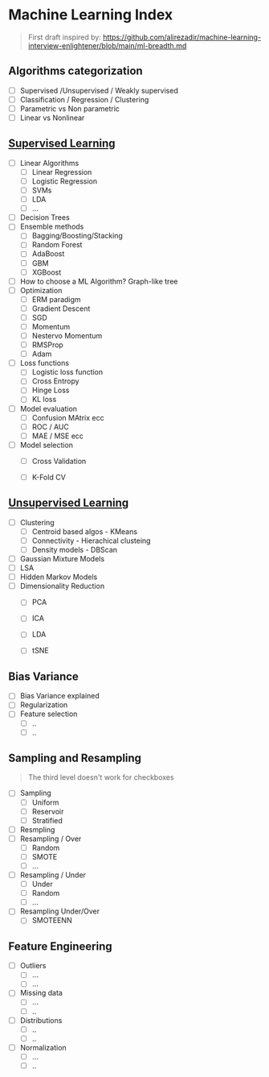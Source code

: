 # Machine Learning Index

> First draft inspired by: https://github.com/alirezadir/machine-learning-interview-enlightener/blob/main/ml-breadth.md

## Algorithms categorization 

- [ ] Supervised /Unsupervised / Weakly supervised
- [ ] Classification / Regression / Clustering
- [ ] Parametric vs Non parametric
- [ ] Linear vs Nonlinear

## [Supervised Learning](https://excalidraw.com/#room=98cce90a099c18945878,s9kS_I4p5vThOZmqzCKNkA)
- [ ] Linear Algorithms
  - [ ] Linear Regression
  - [ ] Logistic Regression
  - [ ] SVMs
  - [ ] LDA
  - [ ] ...
- [ ] Decision Trees
- [ ] Ensemble methods
  - [ ] Bagging/Boosting/Stacking
  - [ ] Random Forest
  - [ ] AdaBoost
  - [ ] GBM
  - [ ] XGBoost
- [ ] How to choose a ML Algorithm? Graph-like tree
- [ ] Optimization
  - [ ] ERM paradigm
  - [ ] Gradient Descent
  - [ ] SGD
  - [ ] Momentum
  - [ ] Nestervo Momentum
  - [ ] RMSProp
  - [ ] Adam
- [ ] Loss functions
  - [ ] Logistic loss function
  - [ ] Cross Entropy
  - [ ] Hinge Loss
  - [ ] KL loss
- [ ] Model evaluation
  - [ ] Confusion MAtrix ecc
  - [ ] ROC / AUC
  - [ ] MAE / MSE ecc
- [ ] Model selection
  - [ ] Cross Validation
  - [ ] K-Fold CV


## [Unsupervised Learning](https://excalidraw.com/#room=f5bca47ad9a575adb0aa,GwS8CWXrEQul5besHqqIpQ)
- [ ] Clustering
  - [ ] Centroid based algos - KMeans
  - [ ] Connectivity - Hierachical clusteing
  - [ ] Density models - DBScan
- [ ] Gaussian Mixture Models
- [ ] LSA
- [ ] Hidden Markov Models
- [ ] Dimensionality Reduction
  - [ ] PCA
  - [ ] ICA
  - [ ] LDA
  - [ ] tSNE


## Bias Variance
- [ ] Bias Variance explained
- [ ] Regularization
- [ ] Feature selection
  - [ ] ..
  - [ ] ..

## Sampling and Resampling

> The third level doesn't work for checkboxes

- [ ] Sampling
  - [ ] Uniform 
  - [ ] Reservoir
  - [ ] Stratified
- [ ] Resmpling
- [ ] Resampling / Over
  - [ ] Random
  - [ ] SMOTE
  - [ ] ...
- [ ] Resampling / Under
  - [ ] Under
  - [ ] Random
  - [ ] ...
- [ ] Resampling Under/Over
  - [ ] SMOTEENN

## Feature Engineering

- [ ] Outliers
  - [ ] ...
  - [ ] ...
- [ ] Missing data
  - [ ] ...
  - [ ] ..
- [ ] Distributions
  - [ ] ..
  - [ ] ..
- [ ] Normalization
  - [ ] ...
  - [ ] ..
